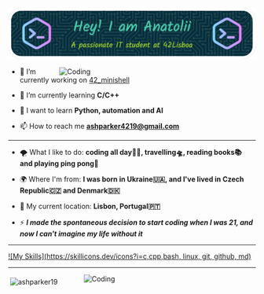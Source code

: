 ![Header](./header2.png)


<img align="right" alt="Coding" width="400" src="https://media1.giphy.com/media/qgQUggAC3Pfv687qPC/giphy.gif?cid=ecf05e47hph4qmpjr3fmhyns6910pppgz3lmcj3p28byh0yf&ep=v1_gifs_search&rid=giphy.gif&ct=g">

* 🔭 I’m currently working on [42_minishell](https://github.com/AshParker19/42_minishell)

* 🌱 I’m currently learning **C/C++**

* 📔 I want to learn **Python, automation and AI**

* 📫 How to reach me **ashparker4219@gmail.com**
  
---

* 🌪 What I like to do: **coding all day👨‍💻, travelling🛸, reading books📚 and playing ping pong🏓**

* 🌍 Where I'm from: **I was born in Ukraine🇺🇦, and I've lived in Czech Republic🇨🇿 and Denmark🇩🇰**

* 📍 My current location: **Lisbon, Portugal🇵🇹**

* ⚡ **_I made the spontaneous decision to start coding when I was 21, and now I can't imagine my life without it_**

---


[![My Skills](https://skillicons.dev/icons?i=c,cpp,bash, linux, git, github, md)](https://skillicons.dev)


---

<img align="right" alt="Coding" width="350" src="https://gifdb.com/images/high/programming-angry-punching-keyboard-fw45yh2e39g24ylb.gif">
<p>&nbsp;<img align="middle" src="https://github-readme-stats.vercel.app/api?username=ashparker19&show_icons=true&locale=en" alt="ashparker19" /></p>
